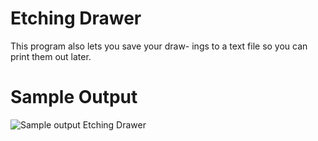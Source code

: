Etching Drawer
========================================================
This program also lets you save your draw- ings to a text file so you can print them out later.

Sample Output
========================================================

![Sample output Etching Drawer](https://github.com/nihathalici/The-Big-Book-of-Small-Python-Projects/blob/main/C23-Project-23-Etching-Drawer/etchingdrawer_sample_output.PNG)
